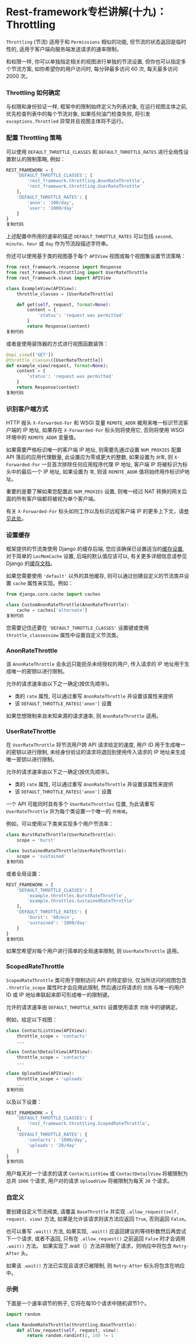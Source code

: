 # Rest-framework专栏讲解(十九)：Throttling

`Throttling` (节流) 适用于和 `Permissions` 相似的功能, 但节流的状态返回是临时性的, 适用于客户端向服务端发送请求的速率限制。

和权限一样, 你可以单独指定相关的视图进行单独的节流设置, 但你也可以指定多个节流方案, 如你希望你的用户访问时, 每分钟最多访问 60 次, 每天最多访问 2000 次。

### Throttling 如何确定

与权限和身份验证一样, 框架中的限制始终定义为列表对象, 在运行视图主体之前, 优先检查列表中的每个节流对象, 如果任何油门检查失败, 将引发 `exceptions.Throttled` 异常并且视图主体将不运行。

### 配置 Throttling 策略

可以使用 `DEFAULT_THROTTLE_CLASSES` 和 `DEFAULT_THROTTLE_RATES` 进行全局性设置默认的限制策略, 例如：

```python
REST_FRAMEWORK = {
    'DEFAULT_THROTTLE_CLASSES': [
        'rest_framework.throttling.AnonRateThrottle',
        'rest_framework.throttling.UserRateThrottle'
    ],
    'DEFAULT_THROTTLE_RATES': {
        'anon': '100/day',
        'user': '1000/day'
    }
}
复制代码
```

上述配置中所用的速率的描述 `DEFAULT_THROTTLE_RATES` 可以包括 `second`、`minute`、`hour` 或 `day` 作为节流段描述字符串。

你还可以使用基于类的视图基于每个 `APIView` 视图或每个视图集设置节流策略：

```python
from rest_framework.response import Response
from rest_framework.throttling import UserRateThrottle
from rest_framework.views import APIView

class ExampleView(APIView):
    throttle_classes = [UserRateThrottle]

    def get(self, request, format=None):
        content = {
            'status': 'request was permitted'
        }
        return Response(content)
复制代码
```

或者是使用装饰器的方式进行视图函数装饰：

```python
@api_view(['GET'])
@throttle_classes([UserRateThrottle])
def example_view(request, format=None):
    content = {
        'status': 'request was permitted'
    }
    return Response(content)
复制代码
```

### 识别客户端方式

HTTP 报头 `X-Forwarded-For` 和 WSGI 变量 `REMOTE_ADDR` 被用来唯一标识节流客户端的 IP 地址, 如果存在 `X-Forwarded-For` 标头则将使用它, 否则将使用 WSGI 环境中的 `REMOTE_ADDR` 变量值。

如果需要严格标识唯一的客户端 IP 地址, 则需要先通过设置 `NUM_PROXIES` 配置 API 落后的应用代理数量, 此设置应为零或更大的整数, 如果设置为 `非零`, 则 `X-Forwarded-For` 一旦首次排除任何应用程序代理 IP 地址, 客户端 IP 将被标识为标头中的最后一个 IP 地址, 如果设置为 `零`, 则该 `REMOTE_ADDR` 值将始终用作标识IP地址。

重要的是要了解如果您配置此 `NUM_PROXIES` 设置, 则唯一经过 NAT 转换的网关后面的所有客户端都将被视为单个客户端。

有关 `X-Forwarded-For` 标头如何工作以及标识远程客户端 IP 的更多上下文，请[参见此处](http://oxpedia.org/wiki/index.php?title=AppSuite:Grizzly#Multiple_Proxies_in_front_of_the_cluster)。

### 设置缓存

框架提供的节流类使用 Django 的缓存后端, 您应该确保已设置适当的[缓存设置](https://docs.djangoproject.com/en/stable/ref/settings/#caches), 对于简单的 `LocMemCache` 设置, 后端的默认值应该可以, 有关更多详细信息请参见 Django 的[缓存文档](https://docs.djangoproject.com/en/stable/topics/cache/#setting-up-the-cache)。

如果您需要使用 `'default'` 以外的其他缓存, 则可以通过创建自定义的节流类并设置 `cache` 属性来实现。例如：

```python
from django.core.cache import caches

class CustomAnonRateThrottle(AnonRateThrottle):
    cache = caches['alternate']
复制代码
```

您需要记住还要在 `'DEFAULT_THROTTLE_CLASSES'` 设置键或使用 `throttle_classesview` 属性中设置自定义节流类。

### AnonRateThrottle

该 `AnonRateThrottle` 会永远只能扼杀未经授权的用户, 传入请求的 IP 地址用于生成唯一的密钥以进行限制。

允许的请求速率由以下之一确定(按优先顺序)。

- 类的 `rate` 属性, 可以通过重写 `AnonRateThrottle` 并设置该属性来提供
- 该 `DEFAULT_THROTTLE_RATES['anon']` 设置

如果您想限制来自未知来源的请求速率, 则 `AnonRateThrottle` 适用。

### UserRateThrottle

在 `UserRateThrottle` 将节流用户跨 API 请求给定的速度, 用户 ID 用于生成唯一的密钥以进行限制, 未经身份验证的请求将退回到使用传入请求的 IP 地址来生成唯一密钥以进行限制。

允许的请求速率由以下之一确定(按优先顺序)。

- 类的 `rate` 属性, 可以通过重写 `AnonRateThrottle` 并设置该属性来提供
- 该 `DEFAULT_THROTTLE_RATES['anon']` 设置

一个 API 可能同时具有多个 `UserRateThrottles` 位置, 为此请重写 `UserRateThrottle` 并为每个类设置一个唯一的 `作用域`。

例如，可以使用以下类来实现多个用户节流率：

```python
class BurstRateThrottle(UserRateThrottle):
    scope = 'burst'

class SustainedRateThrottle(UserRateThrottle):
    scope = 'sustained'
复制代码
```

或者全局设置：

```python
REST_FRAMEWORK = {
    'DEFAULT_THROTTLE_CLASSES': [
        'example.throttles.BurstRateThrottle',
        'example.throttles.SustainedRateThrottle'
    ],
    'DEFAULT_THROTTLE_RATES': {
        'burst': '60/min',
        'sustained': '1000/day'
    }
}
复制代码
```

如果您希望对每个用户进行简单的全局速率限制, 则 `UserRateThrottle` 适用。

### ScopedRateThrottle

`ScopedRateThrottle` 类可用于限制访问 API 的特定部分, 仅当所访问的视图包含 `.throttle_scope` 属性时才会应用此限制, 然后通过将请求的 `范围` 与唯一的用户 ID 或 IP 地址串联起来即可形成唯一的限制键。

允许的请求速率由 `DEFAULT_THROTTLE_RATES` 设置使用请求 `范围` 中的键确定。

例如，给定以下视图：

```python
class ContactListView(APIView):
    throttle_scope = 'contacts'
    ...

class ContactDetailView(APIView):
    throttle_scope = 'contacts'
    ...

class UploadView(APIView):
    throttle_scope = 'uploads'
    ...
复制代码
```

以及以下设置：

```python
REST_FRAMEWORK = {
    'DEFAULT_THROTTLE_CLASSES': [
        'rest_framework.throttling.ScopedRateThrottle',
    ],
    'DEFAULT_THROTTLE_RATES': {
        'contacts': '1000/day',
        'uploads': '20/day'
    }
}
复制代码
```

用户每天对一个请求的请求 `ContactListView` 或 `ContactDetailView` 将被限制为总共 `1000` 个请求, 用户对的请求 `UploadView` 将被限制为每天 `20` 个请求。

### 自定义

要创建自定义节流阀类, 请覆盖 `BaseThrottle` 并实现 `.allow_request(self, request, view)` 方法, 如果是允许该请求则该方法应返回 `True`, 否则返回 `False`。

也可以重写 `.wait()` 方法, 如果实现, `.wait()` 应返回建议的等待秒数然后再尝试下一个请求, 或者不返回, 只有在 `.allow_request()` 之前返回 `False` 时才会调用 `.wait()` 方法。 如果实现了.wait（）方法并限制了请求，则响应中将包含 `Retry-After` 头。

如果该 `.wait()` 方法已实现且请求已被限制, 则 `Retry-After` 标头将包含在响应中。

### 示例

下面是一个速率调节的例子, 它将在每10个请求中随机调节1个。

```python
import random

class RandomRateThrottle(throttling.BaseThrottle):
    def allow_request(self, request, view):
        return random.randint(1, 10) != 1
```
